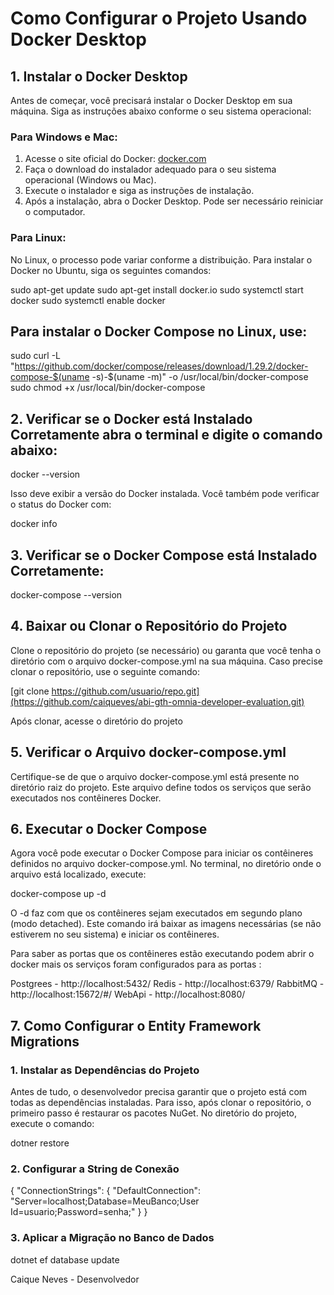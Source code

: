 # Como Configurar o Projeto Usando Docker Desktop

## 1. Instalar o Docker Desktop

Antes de começar, você precisará instalar o Docker Desktop em sua máquina. Siga as instruções abaixo conforme o seu sistema operacional:

### Para Windows e Mac:
1. Acesse o site oficial do Docker: [docker.com](https://www.docker.com/products/docker-desktop)
2. Faça o download do instalador adequado para o seu sistema operacional (Windows ou Mac).
3. Execute o instalador e siga as instruções de instalação.
4. Após a instalação, abra o Docker Desktop. Pode ser necessário reiniciar o computador.

### Para Linux:
No Linux, o processo pode variar conforme a distribuição. Para instalar o Docker no Ubuntu, siga os seguintes comandos:


sudo apt-get update
sudo apt-get install docker.io
sudo systemctl start docker
sudo systemctl enable docker


## Para instalar o Docker Compose no Linux, use:


sudo curl -L "https://github.com/docker/compose/releases/download/1.29.2/docker-compose-$(uname -s)-$(uname -m)" -o /usr/local/bin/docker-compose
sudo chmod +x /usr/local/bin/docker-compose


## 2. Verificar se o Docker está Instalado Corretamente abra o terminal e digite o comando abaixo:


docker --version


Isso deve exibir a versão do Docker instalada. Você também pode verificar o status do Docker com:

docker info


## 3. Verificar se o Docker Compose está Instalado Corretamente:


docker-compose --version


## 4. Baixar ou Clonar o Repositório do Projeto

Clone o repositório do projeto (se necessário) ou garanta que você tenha o diretório com o arquivo docker-compose.yml na sua máquina.
Caso precise clonar o repositório, use o seguinte comando:

[git clone https://github.com/usuario/repo.git](https://github.com/caiqueves/abi-gth-omnia-developer-evaluation.git)

Após clonar, acesse o diretório do projeto

## 5. Verificar o Arquivo docker-compose.yml

Certifique-se de que o arquivo docker-compose.yml está presente no diretório raiz do projeto.
Este arquivo define todos os serviços que serão executados nos contêineres Docker.

## 6. Executar o Docker Compose

Agora você pode executar o Docker Compose para iniciar os contêineres definidos no arquivo docker-compose.yml.
No terminal, no diretório onde o arquivo está localizado, execute:

docker-compose up -d

O -d faz com que os contêineres sejam executados em segundo plano (modo detached).
Este comando irá baixar as imagens necessárias (se não estiverem no seu sistema) e iniciar os contêineres.

Para saber as portas que os contêineres estão executando podem abrir o docker mais os serviços foram configurados
para as portas :

Postgrees - http://localhost:5432/
Redis - http://localhost:6379/
RabbitMQ - http://localhost:15672/#/
WebApi - http://localhost:8080/

## 7. Como Configurar o Entity Framework Migrations

### 1. Instalar as Dependências do Projeto
Antes de tudo, o desenvolvedor precisa garantir que o projeto está com todas as dependências instaladas. Para isso, após clonar o repositório, o primeiro passo é restaurar os pacotes NuGet. No diretório do projeto, execute o comando:

dotner restore

### 2. Configurar a String de Conexão

{
  "ConnectionStrings": {
    "DefaultConnection": "Server=localhost;Database=MeuBanco;User Id=usuario;Password=senha;"
  }
}

### 3. Aplicar a Migração no Banco de Dados

dotnet ef database update




Caique Neves - Desenvolvedor









